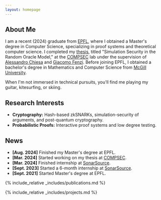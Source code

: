 ```yaml
---
layout: homepage
---
```


## About Me

I am a recent (2024) graduate from [EPFL](https://www.epfl.ch/en/), where I obtained a Master's degree in Computer Science, specializing in proof systems and theoretical computer science. I completed my [thesis](./assets/files/m-thesis.pdf), titled "Simulation Security in the Random Oracle Model," at the [COMPSEC](https://compsec.epfl.ch/) lab under the supervision of [Alessandro Chiesa](https://ic-people.epfl.ch/~achiesa/) and [Giacomo Fenzi](https://gfenzi.io/). Before joining EPFL, I obtained a bachelor's degree in Mathematics and Computer Science from [McGill University](https://www.mcgill.ca/).

When I'm not immersed in technical pursuits, you'll find me playing my guitar, kitesurfing, or skiing.

## Research Interests

- **Cryptography:** Hash-based zkSNARKs, simulation-security of arguments, and post-quantum cryptography.
- **Probabilistic Proofs:** Interactive proof systems and low degree testing.

## News

- **[Aug. 2024]** Finished my Master's degree at EPFL.
- **[Mar. 2024]** Started working on my thesis at [COMPSEC](https://compsec.epfl.ch/).
- **[Mar. 2024]** Finished internship at [SonarSource](https://www.sonarsource.com/).
- **[Sept. 2023]** Started a 6-month internship at [SonarSource](https://www.sonarsource.com/).
- **[Sept. 2021]** Started Master's degree at EPFL.

{% include_relative _includes/publications.md %}

{% include_relative _includes/projects.md %}

<!-- {% include_relative _includes/services.md %} -->
